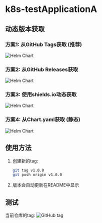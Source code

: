 # k8s-testApplicationA

## 动态版本获取

### 方案1: 从GitHub Tags获取 (推荐)
![Helm Chart](https://img.shields.io/github/v/tag/sander-1105/k8s-testApplicationA?label=Helm%20Chart&color=blue&style=flat-square)

### 方案2: 从GitHub Releases获取
![Helm Chart](https://img.shields.io/github/v/release/sander-1105/k8s-testApplicationA?label=Helm%20Chart&color=blue&style=flat-square)

### 方案3: 使用shields.io动态获取
![Helm Chart](https://img.shields.io/badge/dynamic/json?url=https://api.github.com/repos/sander-1105/k8s-testApplicationA/releases/latest&query=$.tag_name&label=Helm%20Chart&color=blue&style=flat-square)

### 方案4: 从Chart.yaml获取 (静态)
![Helm Chart](https://img.shields.io/badge/Helm%20Chart-v0.45.0-blue.svg?style=flat-square)

## 使用方法

1. 创建新的tag:
   ```bash
   git tag v1.0.0
   git push origin v1.0.0
   ```

2. 版本会自动更新在README中显示

## 测试

当前仓库的tag: ![GitHub tag](https://img.shields.io/github/v/tag/sander-1105/k8s-testApplicationA)
